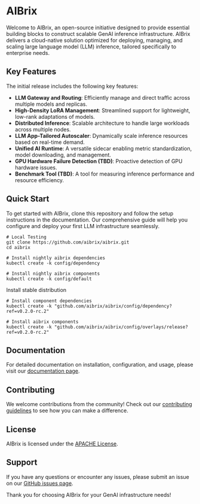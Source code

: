 # AIBrix

Welcome to AIBrix, an open-source initiative designed to provide essential building blocks to construct scalable GenAI inference infrastructure. AIBrix delivers a cloud-native solution optimized for deploying, managing, and scaling large language model (LLM) inference, tailored specifically to enterprise needs.

## Key Features

The initial release includes the following key features:

- **LLM Gateway and Routing**: Efficiently manage and direct traffic across multiple models and replicas.
- **High-Density LoRA Management**: Streamlined support for lightweight, low-rank adaptations of models.
- **Distributed Inference**: Scalable architecture to handle large workloads across multiple nodes.
- **LLM App-Tailored Autoscaler**: Dynamically scale inference resources based on real-time demand.
- **Unified AI Runtime**: A versatile sidecar enabling metric standardization, model downloading, and management.
- **GPU Hardware Failure Detection (TBD)**: Proactive detection of GPU hardware issues.
- **Benchmark Tool (TBD)**: A tool for measuring inference performance and resource efficiency.


## Quick Start

To get started with AIBrix, clone this repository and follow the setup instructions in the documentation. Our comprehensive guide will help you configure and deploy your first LLM infrastructure seamlessly.

```shell
# Local Testing
git clone https://github.com/aibrix/aibrix.git
cd aibrix

# Install nightly aibrix dependencies
kubectl create -k config/dependency

# Install nightly aibrix components
kubectl create -k config/default
```

Install stable distribution
```shell
# Install component dependencies
kubectl create -k "github.com/aibrix/aibrix/config/dependency?ref=v0.2.0-rc.2"

# Install aibrix components
kubectl create -k "github.com/aibrix/aibrix/config/overlays/release?ref=v0.2.0-rc.2"
```

## Documentation

For detailed documentation on installation, configuration, and usage, please visit our [documentation page](https://github.com/aibrix/aibrix).

## Contributing

We welcome contributions from the community! Check out our [contributing guidelines](https://github.com/aibrix/aibrix/CONTRIBUTING.md) to see how you can make a difference.

## License

AIBrix is licensed under the [APACHE License](https://github.com/aibrix/aibrix/LICENSE.md).

## Support

If you have any questions or encounter any issues, please submit an issue on our [GitHub issues page](https://github.com/aibrix/aibrix/issues).

Thank you for choosing AIBrix for your GenAI infrastructure needs!

